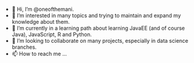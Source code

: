 - 👋 Hi, I’m @oneofthemani.
- 👀 I’m interested in many topics and trying to maintain and expand my knowledge about them.
- 🌱 I’m currently in a learning path about learning JavaEE (and of course Java), JavaScript, R and Python. 
- 💞️ I’m looking to collaborate on many projects, especially in data science branches.
- 📫 How to reach me ...

<!---
oneofthemani/oneofthemani is a ✨ special ✨ repository because its `README.md` (this file) appears on your GitHub profile.
You can click the Preview link to take a look at your changes.
--->
